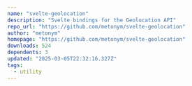 ```yaml
---
name: "svelte-geolocation"
description: "Svelte bindings for the Geolocation API"
repo_url: "https://github.com/metonym/svelte-geolocation"
author: "metonym"
homepage: "https://github.com/metonym/svelte-geolocation"
downloads: 524
dependents: 3
updated: "2025-03-05T22:32:16.327Z"
tags: 
  - utility
---
```

